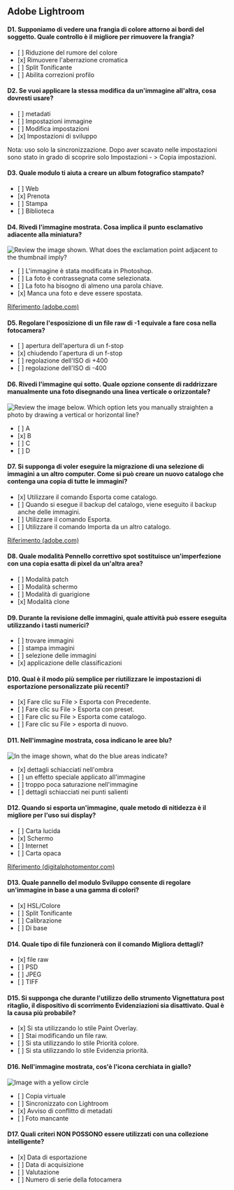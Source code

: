 ## Adobe Lightroom

#### D1. Supponiamo di vedere una frangia di colore attorno ai bordi del soggetto. Quale controllo è il migliore per rimuovere la frangia?

- \[ ] Riduzione del rumore del colore
- \[x] Rimuovere l'aberrazione cromatica
- \[ ] Split Tonificante
- \[ ] Abilita correzioni profilo

#### D2. Se vuoi applicare la stessa modifica da un'immagine all'altra, cosa dovresti usare?

- \[ ] metadati
- \[ ] Impostazioni immagine
- \[ ] Modifica impostazioni
- \[x] Impostazioni di sviluppo

Nota: uso solo la sincronizzazione. Dopo aver scavato nelle impostazioni sono stato in grado di scoprire solo Impostazioni - > Copia impostazioni.

#### D3. Quale modulo ti aiuta a creare un album fotografico stampato?

- \[ ] Web
- \[x] Prenota
- \[ ] Stampa
- \[ ] Biblioteca

#### D4. Rivedi l'immagine mostrata. Cosa implica il punto esclamativo adiacente alla miniatura?

![Review the image shown. What does the exclamation point adjacent to the thumbnail imply?](images/Q4.png?raw=true)

- \[ ] L'immagine è stata modificata in Photoshop.
- \[ ] La foto è contrassegnata come selezionata.
- \[ ] La foto ha bisogno di almeno una parola chiave.
- \[x] Manca una foto e deve essere spostata.

[Riferimento (adobe.com)](https://helpx.adobe.com/in/lightroom-classic/help/locate-missing-photos.html)

#### D5. Regolare l'esposizione di un file raw di -1 equivale a fare cosa nella fotocamera?

- \[ ] apertura dell'apertura di un f-stop
- \[x] chiudendo l'apertura di un f-stop
- \[ ] regolazione dell'ISO di +400
- \[ ] regolazione dell'ISO di -400

#### D6. Rivedi l'immagine qui sotto. Quale opzione consente di raddrizzare manualmente una foto disegnando una linea verticale o orizzontale?

![Review the image below. Which option lets you manually straighten a photo by drawing a vertical or horizontal line?](images/Q6.png?raw=true)

- \[ ] A
- \[x] B
- \[ ] C
- \[ ] D

#### D7. Si supponga di voler eseguire la migrazione di una selezione di immagini a un altro computer. Come si può creare un nuovo catalogo che contenga una copia di tutte le immagini?

- \[x] Utilizzare il comando Esporta come catalogo.
- \[ ] Quando si esegue il backup del catalogo, viene eseguito il backup anche delle immagini.
- \[ ] Utilizzare il comando Esporta.
- \[ ] Utilizzare il comando Importa da un altro catalogo.

[Riferimento (adobe.com)](https://helpx.adobe.com/lightroom-classic/help/create-catalogs.html)

#### D8. Quale modalità Pennello correttivo spot sostituisce un'imperfezione con una copia esatta di pixel da un'altra area?

- \[ ] Modalità patch
- \[ ] Modalità schermo
- \[ ] Modalità di guarigione
- \[x] Modalità clone

#### D9. Durante la revisione delle immagini, quale attività può essere eseguita utilizzando i tasti numerici?

- \[ ] trovare immagini
- \[ ] stampa immagini
- \[ ] selezione delle immagini
- \[x] applicazione delle classificazioni

#### D10. Qual è il modo più semplice per riutilizzare le impostazioni di esportazione personalizzate più recenti?

- \[x] Fare clic su File > Esporta con Precedente.
- \[ ] Fare clic su File > Esporta con preset.
- \[ ] Fare clic su File > Esporta come catalogo.
- \[ ] Fare clic su File > esporta di nuovo.

#### D11. Nell'immagine mostrata, cosa indicano le aree blu?

![In the image shown, what do the blue areas indicate?](images/Q11.png?raw=true)

- \[x] dettagli schiacciati nell'ombra
- \[ ] un effetto speciale applicato all'immagine
- \[ ] troppo poca saturazione nell'immagine
- \[ ] dettagli schiacciati nei punti salienti

#### D12. Quando si esporta un'immagine, quale metodo di nitidezza è il migliore per l'uso sui display?

- \[ ] Carta lucida
- \[x] Schermo
- \[ ] Internet
- \[ ] Carta opaca

[Riferimento (digitalphotomentor.com)](https://www.digitalphotomentor.com/the-guide-to-image-sharpening-in-lightroom/)

#### D13. Quale pannello del modulo Sviluppo consente di regolare un'immagine in base a una gamma di colori?

- \[x] HSL/Colore
- \[ ] Split Tonificante
- \[ ] Calibrazione
- \[ ] Di base

#### D14. Quale tipo di file funzionerà con il comando Migliora dettagli?

- \[x] file raw
- \[ ] PSD
- \[ ] JPEG
- \[ ] TIFF

#### D15. Si supponga che durante l'utilizzo dello strumento Vignettatura post ritaglio, il dispositivo di scorrimento Evidenziazioni sia disattivato. Qual è la causa più probabile?

- \[x] Si sta utilizzando lo stile Paint Overlay.
- \[ ] Stai modificando un file raw.
- \[ ] Si sta utilizzando lo stile Priorità colore.
- \[ ] Si sta utilizzando lo stile Evidenzia priorità.

#### D16. Nell'immagine mostrata, cos'è l'icona cerchiata in giallo?

![Image with a yellow circle](images/Q16.png?raw=true)

- \[ ] Copia virtuale
- \[ ] Sincronizzato con Lightroom
- \[x] Avviso di conflitto di metadati
- \[ ] Foto mancante

#### D17. Quali criteri NON POSSONO essere utilizzati con una collezione intelligente?

- \[x] Data di esportazione
- \[ ] Data di acquisizione
- \[ ] Valutazione
- \[ ] Numero di serie della fotocamera
